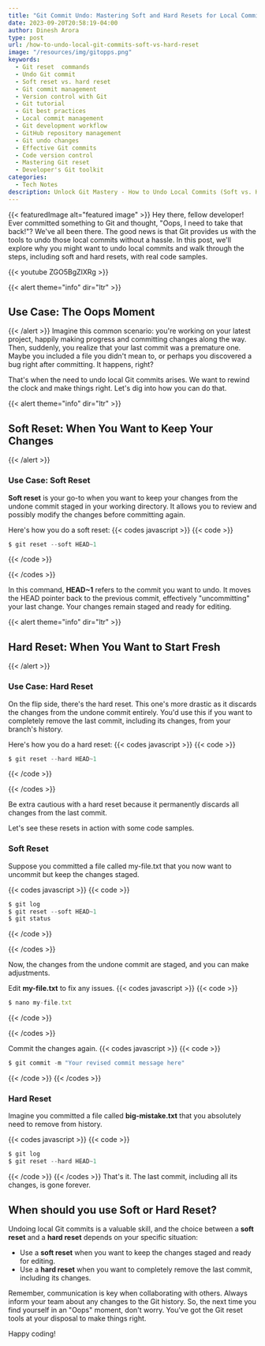 ```yaml
---
title: "Git Commit Undo: Mastering Soft and Hard Resets for Local Commits"
date: 2023-09-20T20:58:19-04:00
author: Dinesh Arora
type: post
url: /how-to-undo-local-git-commits-soft-vs-hard-reset
image: "/resources/img/gitopps.png"
keywords:
  - Git reset  commands
  - Undo Git commit
  - Soft reset vs. hard reset
  - Git commit management
  - Version control with Git
  - Git tutorial
  - Git best practices
  - Local commit management
  - Git development workflow
  - GitHub repository management
  - Git undo changes
  - Effective Git commits
  - Code version control
  - Mastering Git reset
  - Developer's Git toolkit
categories:
  - Tech Notes
description: Unlock Git Mastery - How to Undo Local Commits (Soft vs. Hard Reset). Discover the essential Git skills you need to undo local commits effectively. Learn the difference between soft and hard resets and when to choose each. Boost your Git proficiency with this comprehensive guide!.
---
```


{{< featuredImage alt="featured image" >}}
Hey there, fellow developer! Ever committed something to Git and thought, "Oops, I need to take that back!"? We've all been there. The good news is that Git provides us with the tools to undo those local commits without a hassle. In this post, we'll explore why you might want to undo local commits and walk through the steps, including soft and hard resets, with real code samples.

{{< youtube ZGO5BgZIXRg >}}

{{< alert theme="info" dir="ltr" >}}

## Use Case: The Oops Moment

{{< /alert >}}
Imagine this common scenario: you're working on your latest project, happily making progress and committing changes along the way. Then, suddenly, you realize that your last commit was a premature one. Maybe you included a file you didn't mean to, or perhaps you discovered a bug right after committing. It happens, right?

That's when the need to undo local Git commits arises. We want to rewind the clock and make things right. Let's dig into how you can do that.

{{< alert theme="info" dir="ltr" >}}

## Soft Reset: When You Want to Keep Your Changes

{{< /alert >}}

### Use Case: Soft Reset

**Soft reset** is your go-to when you want to keep your changes from the undone commit staged in your working directory. It allows you to review and possibly modify the changes before committing again.

Here's how you do a soft reset:
{{< codes javascript >}}
{{< code >}}

```javascript
$ git reset --soft HEAD~1
```

{{< /code >}}

{{< /codes >}}

In this command, **HEAD~1** refers to the commit you want to undo. It moves the HEAD pointer back to the previous commit, effectively "uncommitting" your last change. Your changes remain staged and ready for editing.

{{< alert theme="info" dir="ltr" >}}

## Hard Reset: When You Want to Start Fresh

{{< /alert >}}

### Use Case: Hard Reset

On the flip side, there's the hard reset. This one's more drastic as it discards the changes from the undone commit entirely. You'd use this if you want to completely remove the last commit, including its changes, from your branch's history.

Here's how you do a hard reset:
{{< codes javascript >}}
{{< code >}}

```javascript
$ git reset --hard HEAD~1

```

{{< /code >}}

{{< /codes >}}

Be extra cautious with a hard reset because it permanently discards all changes from the last commit.

Let's see these resets in action with some code samples.

### Soft Reset

Suppose you committed a file called my-file.txt that you now want to uncommit but keep the changes staged.

{{< codes javascript >}}
{{< code >}}

```javascript
$ git log
$ git reset --soft HEAD~1
$ git status

```

{{< /code >}}

{{< /codes >}}

Now, the changes from the undone commit are staged, and you can make adjustments.

Edit **my-file.txt** to fix any issues.
{{< codes javascript >}}
{{< code >}}

```javascript
$ nano my-file.txt
```

{{< /code >}}

{{< /codes >}}

Commit the changes again.
{{< codes javascript >}}
{{< code >}}

```javascript
$ git commit -m "Your revised commit message here"

```

{{< /code >}}
{{< /codes >}}

### Hard Reset

Imagine you committed a file called **big-mistake.txt** that you absolutely need to remove from history.

{{< codes javascript >}}
{{< code >}}

```javascript
$ git log
$ git reset --hard HEAD~1

```

{{< /code >}}
{{< /codes >}}
That's it. The last commit, including all its changes, is gone forever.

## When should you use Soft or Hard Reset?

Undoing local Git commits is a valuable skill, and the choice between a **soft reset** and a **hard reset** depends on your specific situation:

- Use a **soft reset** when you want to keep the changes staged and ready for editing.
- Use a **hard reset** when you want to completely remove the last commit, including its changes.

Remember, communication is key when collaborating with others. Always inform your team about any changes to the Git history. So, the next time you find yourself in an "Oops" moment, don't worry. You've got the Git reset tools at your disposal to make things right.

Happy coding!